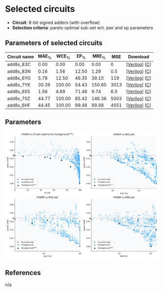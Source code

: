 
Selected circuits
===================
 - **Circuit**: 8-bit signed adders (with overflow)
 - **Selection criteria**: pareto optimal sub-set wrt. pwr and ep parameters

Parameters of selected circuits
----------------------------

| Circuit name | MAE<sub>%</sub> | WCE<sub>%</sub> | EP<sub>%</sub> | MRE<sub>%</sub> | MSE | Download |
| --- |  --- | --- | --- | --- | --- | --- | 
| add8s_83C | 0.00 | 0.00 | 0.00 | 0.00 | 0 |  [[Verilog](add8s_83C.v)]  [[C](add8s_83C.c)] |
| add8s_83N | 0.16 | 1.56 | 12.50 | 1.29 | 0.5 |  [[Verilog](add8s_83N.v)]  [[C](add8s_83N.c)] |
| add8s_6YG | 5.78 | 12.50 | 46.35 | 39.10 | 119 |  [[Verilog](add8s_6YG.v)]  [[C](add8s_6YG.c)] |
| add8s_7YK | 30.39 | 100.00 | 54.43 | 150.85 | 3013 |  [[Verilog](add8s_7YK.v)]  [[C](add8s_7YK.c)] |
| add8s_6S5 | 1.56 | 4.69 | 71.48 | 9.74 | 6.5 |  [[Verilog](add8s_6S5.v)]  [[C](add8s_6S5.c)] |
| add8s_70Z | 44.77 | 100.00 | 85.42 | 146.36 | 5003 |  [[Verilog](add8s_70Z.v)]  [[C](add8s_70Z.c)] |
| add8s_6HF | 44.45 | 100.00 | 99.48 | 99.98 | 4551 |  [[Verilog](add8s_6HF.v)]  [[C](add8s_6HF.c)] |
    
Parameters
--------------
![Parameters figure](fig.png)

References
--------------
n/a

             